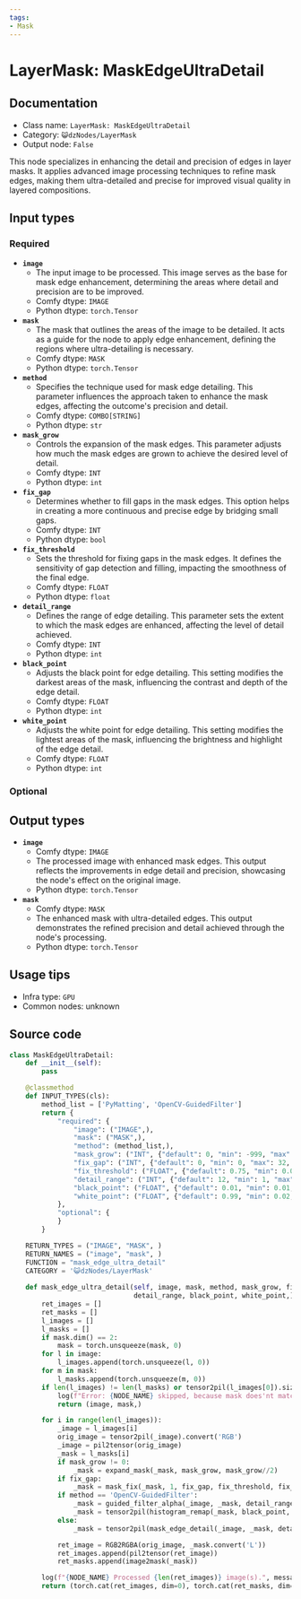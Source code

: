 ```yaml
---
tags:
- Mask
---
```


# LayerMask: MaskEdgeUltraDetail
## Documentation
- Class name: `LayerMask: MaskEdgeUltraDetail`
- Category: `😺dzNodes/LayerMask`
- Output node: `False`

This node specializes in enhancing the detail and precision of edges in layer masks. It applies advanced image processing techniques to refine mask edges, making them ultra-detailed and precise for improved visual quality in layered compositions.
## Input types
### Required
- **`image`**
    - The input image to be processed. This image serves as the base for mask edge enhancement, determining the areas where detail and precision are to be improved.
    - Comfy dtype: `IMAGE`
    - Python dtype: `torch.Tensor`
- **`mask`**
    - The mask that outlines the areas of the image to be detailed. It acts as a guide for the node to apply edge enhancement, defining the regions where ultra-detailing is necessary.
    - Comfy dtype: `MASK`
    - Python dtype: `torch.Tensor`
- **`method`**
    - Specifies the technique used for mask edge detailing. This parameter influences the approach taken to enhance the mask edges, affecting the outcome's precision and detail.
    - Comfy dtype: `COMBO[STRING]`
    - Python dtype: `str`
- **`mask_grow`**
    - Controls the expansion of the mask edges. This parameter adjusts how much the mask edges are grown to achieve the desired level of detail.
    - Comfy dtype: `INT`
    - Python dtype: `int`
- **`fix_gap`**
    - Determines whether to fill gaps in the mask edges. This option helps in creating a more continuous and precise edge by bridging small gaps.
    - Comfy dtype: `INT`
    - Python dtype: `bool`
- **`fix_threshold`**
    - Sets the threshold for fixing gaps in the mask edges. It defines the sensitivity of gap detection and filling, impacting the smoothness of the final edge.
    - Comfy dtype: `FLOAT`
    - Python dtype: `float`
- **`detail_range`**
    - Defines the range of edge detailing. This parameter sets the extent to which the mask edges are enhanced, affecting the level of detail achieved.
    - Comfy dtype: `INT`
    - Python dtype: `int`
- **`black_point`**
    - Adjusts the black point for edge detailing. This setting modifies the darkest areas of the mask, influencing the contrast and depth of the edge detail.
    - Comfy dtype: `FLOAT`
    - Python dtype: `int`
- **`white_point`**
    - Adjusts the white point for edge detailing. This setting modifies the lightest areas of the mask, influencing the brightness and highlight of the edge detail.
    - Comfy dtype: `FLOAT`
    - Python dtype: `int`
### Optional
## Output types
- **`image`**
    - Comfy dtype: `IMAGE`
    - The processed image with enhanced mask edges. This output reflects the improvements in edge detail and precision, showcasing the node's effect on the original image.
    - Python dtype: `torch.Tensor`
- **`mask`**
    - Comfy dtype: `MASK`
    - The enhanced mask with ultra-detailed edges. This output demonstrates the refined precision and detail achieved through the node's processing.
    - Python dtype: `torch.Tensor`
## Usage tips
- Infra type: `GPU`
- Common nodes: unknown


## Source code
```python
class MaskEdgeUltraDetail:
    def __init__(self):
        pass

    @classmethod
    def INPUT_TYPES(cls):
        method_list = ['PyMatting', 'OpenCV-GuidedFilter']
        return {
            "required": {
                "image": ("IMAGE",),
                "mask": ("MASK",),
                "method": (method_list,),
                "mask_grow": ("INT", {"default": 0, "min": -999, "max": 999, "step": 1}),
                "fix_gap": ("INT", {"default": 0, "min": 0, "max": 32, "step": 1}),
                "fix_threshold": ("FLOAT", {"default": 0.75, "min": 0.01, "max": 0.99, "step": 0.01}),
                "detail_range": ("INT", {"default": 12, "min": 1, "max": 256, "step": 1}),
                "black_point": ("FLOAT", {"default": 0.01, "min": 0.01, "max": 0.98, "step": 0.01}),
                "white_point": ("FLOAT", {"default": 0.99, "min": 0.02, "max": 0.99, "step": 0.01}),
            },
            "optional": {
            }
        }

    RETURN_TYPES = ("IMAGE", "MASK", )
    RETURN_NAMES = ("image", "mask", )
    FUNCTION = "mask_edge_ultra_detail"
    CATEGORY = '😺dzNodes/LayerMask'
  
    def mask_edge_ultra_detail(self, image, mask, method, mask_grow, fix_gap, fix_threshold,
                               detail_range, black_point, white_point,):
        ret_images = []
        ret_masks = []
        l_images = []
        l_masks = []
        if mask.dim() == 2:
            mask = torch.unsqueeze(mask, 0)
        for l in image:
            l_images.append(torch.unsqueeze(l, 0))
        for m in mask:
            l_masks.append(torch.unsqueeze(m, 0))
        if len(l_images) != len(l_masks) or tensor2pil(l_images[0]).size != tensor2pil(l_masks[0]).size:
            log(f"Error: {NODE_NAME} skipped, because mask does'nt match image.", message_type='error')
            return (image, mask,)

        for i in range(len(l_images)):
            _image = l_images[i]
            orig_image = tensor2pil(_image).convert('RGB')
            _image = pil2tensor(orig_image)
            _mask = l_masks[i]
            if mask_grow != 0:
                _mask = expand_mask(_mask, mask_grow, mask_grow//2)
            if fix_gap:
                _mask = mask_fix(_mask, 1, fix_gap, fix_threshold, fix_threshold)
            if method == 'OpenCV-GuidedFilter':
                _mask = guided_filter_alpha(_image, _mask, detail_range)
                _mask = tensor2pil(histogram_remap(_mask, black_point, white_point))
            else:
                _mask = tensor2pil(mask_edge_detail(_image, _mask, detail_range, black_point, white_point))

            ret_image = RGB2RGBA(orig_image, _mask.convert('L'))
            ret_images.append(pil2tensor(ret_image))
            ret_masks.append(image2mask(_mask))

        log(f"{NODE_NAME} Processed {len(ret_images)} image(s).", message_type='finish')
        return (torch.cat(ret_images, dim=0), torch.cat(ret_masks, dim=0),)

```
